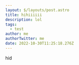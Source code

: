 ```yaml
---
layout: $/layouts/post.astro
title: hihiiiiii
description: lol
tags:
  - test
author: me
authorTwitter: me
date: 2022-10-30T11:25:18.276Z
---
```

h﻿id